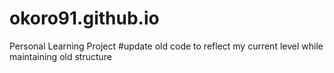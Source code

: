 # okoro91.github.io
Personal Learning Project
#update old code to reflect my current level while maintaining old structure
